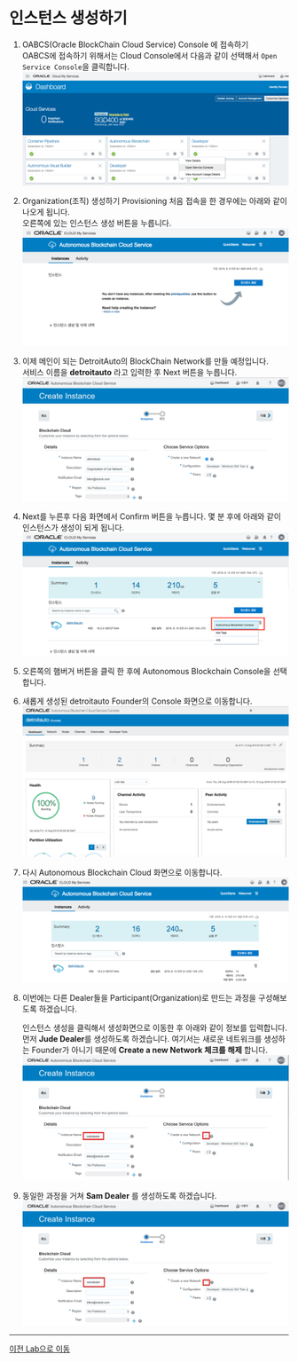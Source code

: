 # 인스턴스 생성하기

1. OABCS(Oracle BlockChain Cloud Service) Console 에 접속하기  
OABCS에 접속하기 위해서는 Cloud Console에서 다음과 같이 선택해서 `Open Service Console`을 클릭합니다.
![](images/gotoabcs.png)

2. Organization(조직) 생성하기 Provisioning
처음 접속을 한 경우에는 아래와 같이 나오게 됩니다.  
오른쪽에 있는 인스턴스 생성 버튼을 누릅니다.
![](images/abcs_main.png)

3. 이제 메인이 되는 DetroitAuto의 BlockChain Network를 만들 예정입니다.  
서비스 이름을 **detroitauto** 라고 입력한 후 Next 버튼을 누릅니다.  
![](images/create_instance1.png)

4. Next를 누른후 다음 화면에서 Confirm 버튼을 누릅니다.
몇 분 후에 아래와 같이 인스턴스가 생성이 되게 됩니다.
![](images/create_instance2.png)
5. 오른쪽의 햄버거 버튼을 클릭 한 후에 Autonomous Blockchain Console을 선택합니다.

6. 새롭게 생성된 detroitauto Founder의 Console 화면으로 이동합니다.
![](images/detroit_main.png)

7. 다시 Autonomous Blockchain Cloud 화면으로 이동합니다.
![](images/create_participant.png)

8. 이번에는 다른 Dealer들을 Participant(Organization)로 만드는 과정을 구성해보도록 하겠습니다. 
   
    인스턴스 생성을 클릭해서 생성화면으로 이동한 후 아래와 같이 정보를 입력합니다.
    먼저 **Jude Dealer**를 생성하도록 하겠습니다.
    여기서는 새로운 네트워크를 생성하는 Founder가 아니기 때문에 **Create a new Network 체크를 해제** 합니다.
    ![](images/create_judedealer.png)

1. 동일한 과정을 거쳐 **Sam Dealer** 를 생성하도록 하겠습니다.
![](images/create_samdealer.png)

---
[이전 Lab으로 이동](README.md)
